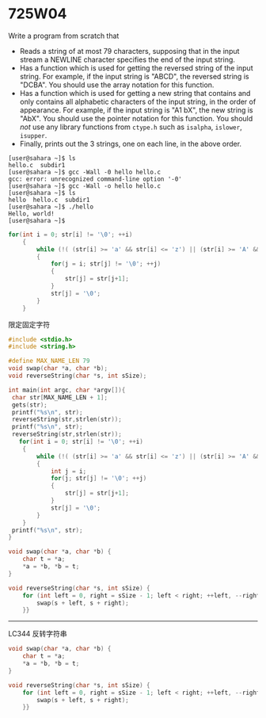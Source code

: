 # 725W04

Write a program from scratch that

- Reads a string of at most 79 characters, supposing that in the input stream a NEWLINE character specifies the end of the input string.
- Has a function which is used for getting the reversed string of the input string. For example, if the input string is "ABCD", the reversed string is "DCBA". You should use the array notation for this function.
- Has a function which is used for getting a new string that contains and only contains all alphabetic characters of the input string, in the order of appearance. For example, if the input string is "A1 bX", the new string is "AbX". You should use the pointer notation for this function. You should _not_ use any library functions from `ctype.h` such as `isalpha`, `islower`, `isupper`.
- Finally, prints out the 3 strings, one on each line, in the above order.

```shell
[user@sahara ~]$ ls
hello.c  subdir1
[user@sahara ~]$ gcc -Wall -0 hello hello.c
gcc: error: unrecognized command-line option '-0'
[user@sahara ~]$ gcc -Wall -o hello hello.c
[user@sahara ~]$ ls
hello  hello.c  subdir1
[user@sahara ~]$ ./hello
Hello, world!
[user@sahara ~]$
```

```cpp
for(int i = 0; str[i] != '\0'; ++i)
    {
        while (!( (str[i] >= 'a' && str[i] <= 'z') || (str[i] >= 'A' && str[i] <= 'Z') || str[i] == '\0') )
        {
            for(j = i; str[j] != '\0'; ++j)
            {
                str[j] = str[j+1];
            }
            str[j] = '\0';
        }
    }
```

限定固定字符

```cpp
#include <stdio.h>
#include <string.h>

#define MAX_NAME_LEN 79
void swap(char *a, char *b);
void reverseString(char *s, int sSize);

int main(int argc, char *argv[]){
 char str[MAX_NAME_LEN + 1];
 gets(str);
 printf("%s\n", str);
 reverseString(str,strlen(str));
 printf("%s\n", str);
 reverseString(str,strlen(str));
   for(int i = 0; str[i] != '\0'; ++i)
    {
        while (!( (str[i] >= 'a' && str[i] <= 'z') || (str[i] >= 'A' && str[i] <= 'Z') || str[i] == '\0') )
        {
            int j = i;
            for(j; str[j] != '\0'; ++j)
            {
                str[j] = str[j+1];
            }
            str[j] = '\0';
        }
    }
 printf("%s\n", str);
}

void swap(char *a, char *b) {
    char t = *a;
    *a = *b, *b = t;
}

void reverseString(char *s, int sSize) {
    for (int left = 0, right = sSize - 1; left < right; ++left, --right) {
        swap(s + left, s + right);
    }}
```

---

LC344 反转字符串

```cpp
void swap(char *a, char *b) {
    char t = *a;
    *a = *b, *b = t;
}

void reverseString(char *s, int sSize) {
    for (int left = 0, right = sSize - 1; left < right; ++left, --right) {
        swap(s + left, s + right);
    }}
```
